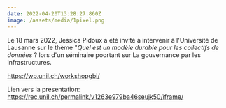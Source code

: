```yaml
---
date: 2022-04-20T13:28:27.860Z
image: /assets/media/1pixel.png
---
```

Le 18 mars 2022, Jessica Pidoux a été invité à intervenir à l'Université de Lausanne sur le thème "*Quel est un modèle durable pour les collectifs de données* ?  lors d'un séminaire poortant sur La gouvernance par les infrastructures.

<https://wp.unil.ch/workshopgbi/>

Lien vers la presentation: <https://rec.unil.ch/permalink/v1263e979ba46seujk50/iframe/>